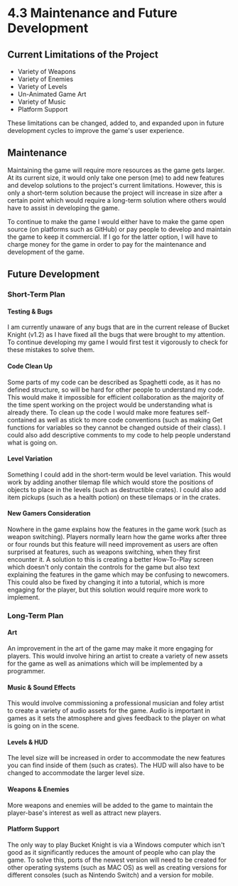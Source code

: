 # 4.3 Maintenance and Future Development

## Current Limitations of the Project

* Variety of Weapons
* Variety of Enemies
* Variety of Levels
* Un-Animated Game Art
* Variety of Music
* Platform Support

These limitations can be changed, added to, and expanded upon in future development cycles to improve the game's user experience.

## Maintenance

Maintaining the game will require more resources as the game gets larger. At its current size, it would only take one person (me) to add new features and develop solutions to the project's current limitations. However, this is only a short-term solution because the project will increase in size after a certain point which would require a long-term solution where others would have to assist in developing the game.

To continue to make the game I would either have to make the game open source (on platforms such as GitHub) or pay people to develop and maintain the game to keep it commercial. If I go for the latter option, I will have to charge money for the game in order to pay for the maintenance and development of the game.

## Future Development

### Short-Term Plan

#### Testing & Bugs

I am currently unaware of any bugs that are in the current release of Bucket Knight (v1.2) as I have fixed all the bugs that were brought to my attention. To continue developing my game I would first test it vigorously to check for these mistakes to solve them.

#### Code Clean Up

Some parts of my code can be described as Spaghetti code, as it has no defined structure, so will be hard for other people to understand my code. This would make it impossible for efficient collaboration as the majority of the time spent working on the project would be understanding what is already there. To clean up the code I would make more features self-contained as well as stick to more code conventions (such as making Get functions for variables so they cannot be changed outside of their class). I could also add descriptive comments to my code to help people understand what is going on.

#### Level Variation

Something I could add in the short-term would be level variation. This would work by adding another tilemap file which would store the positions of objects to place in the levels (such as destructible crates). I could also add item pickups (such as a health potion) on these tilemaps or in the crates.

#### New Gamers Consideration

Nowhere in the game explains how the features in the game work (such as weapon switching). Players normally learn how the game works after three or four rounds but this feature will need improvement as users are often surprised at features, such as weapons switching, when they first encounter it. A solution to this is creating a better How-To-Play screen which doesn't only contain the controls for the game but also text explaining the features in the game which may be confusing to newcomers. This could also be fixed by changing it into a tutorial, which is more engaging for the player, but this solution would require more work to implement.

### Long-Term Plan

#### Art

An improvement in the art of the game may make it more engaging for players. This would involve hiring an artist to create a variety of new assets for the game as well as animations which will be implemented by a programmer.

#### Music & Sound Effects

This would involve commissioning a professional musician and foley artist to create a variety of audio assets for the game. Audio is important in games as it sets the atmosphere and gives feedback to the player on what is going on in the scene.

#### Levels & HUD

The level size will be increased in order to accommodate the new features you can find inside of them (such as crates). The HUD will also have to be changed to accommodate the larger level size.

#### Weapons & Enemies

More weapons and enemies will be added to the game to maintain the player-base's interest as well as attract new players.

#### Platform Support

The only way to play Bucket Knight is via a Windows computer which isn't good as it significantly reduces the amount of people who can play the game. To solve this, ports of the newest version will need to be created for other operating systems (such as MAC OS) as well as creating versions for different consoles (such as Nintendo Switch) and a version for mobile.
